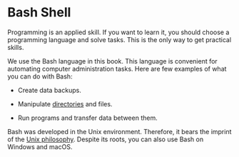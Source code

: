 # Bash Shell

Programming is an applied skill. If you want to learn it, you should choose a programming language and solve tasks. This is the only way to get practical skills.

We use the Bash language in this book. This language is convenient for automating computer administration tasks. Here are few examples of what you can do with Bash:

* Create data backups.

* Manipulate [directories](https://en.wikipedia.org/wiki/Directory_(computing)) and files.

* Run programs and transfer data between them.

Bash was developed in the Unix environment. Therefore, it bears the imprint of the [Unix philosophy](https://en.wikipedia.org/wiki/Unix_philosophy). Despite its roots, you can also use Bash on Windows and macOS.
